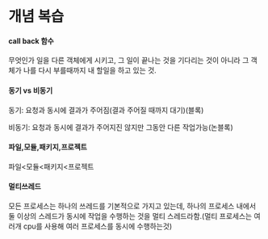 <h1>개념 복습</h1>

<h4>call back 함수</h4>
<p>무엇인가 일을 다른 객체에게 시키고, 그 일이 끝나는 것을 기다리는 것이 아니라
그 객체가 나를 다시 부를때까지 내 할일을 하고 있는 것.</p>

<h4>동기 vs 비동기</h4>
<p>동기: 요청과 동시에 결과가 주어짐(결과 주어질 때까지 대기)(블록)</p>
<p>비동기: 요청과 동시에 결과가 주어지진 않지만 그동안 다른 작업가능(논블록)</p>

<h4>파일,모듈,패키지,프로젝트</h4>
<p>파일<모듈<패키지<프로젝트</p>

<h4>멀티쓰레드</h4>
<p>모든 프로세스는 하나의 쓰레드를 기본적으로 가지고 있는데, 하나의 프로세스 내에서 둘 이상의 스레드가 동시에 작업을
수행하는 것을 멀티 스레드라함.(멀티 프로세스는 여러개 cpu를 사용해 여러 프로세스를 동시에 수행하는것)</p>

